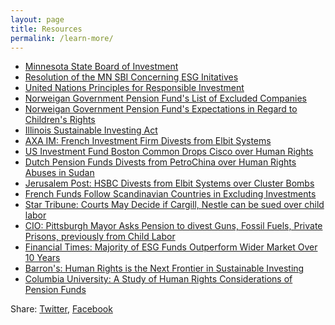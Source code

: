 ```yaml
---
layout: page
title: Resources
permalink: /learn-more/
---
```

- [Minnesota State Board of Investment](https://mn.gov/sbi/ "MN SBI Website")
- [Resolution of the MN SBI Concerning ESG Initatives](https://mn.gov/sbi/documents/MSBI%20Resolution%20on%20ESG%20-%20February%2026%202020.pdf "Resolution of the Minnesota State Board of Investment Concerning Environmental, Social, and Governance Initiatives")
- [United Nations Principles for Responsible Investment](https://www.unpri.org/pri/about-the-pri "UN Principles for Responsible Investment")
- [Norweigan Government Pension Fund's List of Excluded Companies](https://www.nbim.no/en/the-fund/responsible-investment/exclusion-of-companies/ "Norweigan Government Pension Fund's List of Excluded Companies")
- [Norweigan Government Pension Fund's Expectations in Regard to Children's Rights](https://www.nbim.no/en/the-fund/responsible-investment/principles/expectations-to-companies/childrens-rights/ "Norweigan Government Pension Fund's Expectations to Companies in Regard to Children's Rights")
- [Illinois Sustainable Investing Act](https://illinoistreasurer.gov/Local_Governments/Sustainable_Investing_Act "Illinois Local Government Sustainable Investing Act")
- [AXA IM: French Investment Firm Divests from Elbit Systems](https://www.business-humanrights.org/en/latest-news/french-investment-firm-axa-partially-divests-from-israeli-arms-manufacturer-elbit-systems/ "AXA IM Divests from Elbit")
- [US Investment Fund Boston Common Drops Cisco over Human Rights](https://www.triplepundit.com/story/2011/investor-drops-cisco-over-human-rights/103961 "Boston Common Drops Cisco")
- [Dutch Pension Funds Divests from PetroChina over Human Rights Abuses in Sudan](https://www.triplepundit.com/story/2008/pggm-will-divest-petrochina/98001 "Dutch Pension Fund Divests over Human Rights Abuses")
- [Jerusalem Post: HSBC Divests from Elbit Systems over Cluster Bombs](https://www.jpost.com/bds-threat/hsbc-tells-post-we-divested-from-elbit-over-clusters-bombs-not-bds-576175 "HSBC Divests from Elbit")
- [French Funds Follow Scandinavian Countries in Excluding Investments](https://www.triplepundit.com/story/2012/french-funds-follow-lead-exclusion/105651 "French funds follow suit")
- [Star Tribune: Courts May Decide if Cargill, Nestle can be sued over child labor](https://www.startribune.com/looking-at-child-slaves-on-cocoa-farms-supreme-court-may-extend-legal-ground-for-globalized-u-s-fir/573430191/?refresh=true "Courts may decide if Cargill, Nestle can be sued over child labor")
- [CIO: Pittsburgh Mayor Asks Pension to divest Guns, Fossil Fuels, Private Prisons, previously from Child Labor](https://www.ai-cio.com/news/pittsburgh-mayor-asks-pension-divest-guns-fossil-fuels-private-prisons/ "Pittsburgh Mayor Asks Pension to Divest From Unethical Investments")
- [Financial Times: Majority of ESG Funds Outperform Wider Market Over 10 Years](https://www.ft.com/content/733ee6ff-446e-4f8b-86b2-19ef42da3824 "Majority of ESG funds outperform wider market over 10 years")
- [Barron's: Human Rights is the Next Frontier in Sustainable Investing](https://www.barrons.com/articles/human-rights-is-the-next-frontier-of-sustainable-investing-51603393387 "Human Rights is the Next Frontier of Sustainable Investing")
- [Columbia University: A Study of Human Rights Considerations of Pension Funds](https://www.humanrightscolumbia.org/sites/default/files/bhr_pension_funds_2018.pdf "Columbia University: A Study of Human Rights Considerations of Pension Funds")

<div>
    <p><span class="share-box">Share:</span> <a href="http://twitter.com/share?text={{ page.title }}&url={{site.url}}{{page.url}}" target="_blank">Twitter</a>, <a href="https://www.facebook.com/sharer.php?u={{site.url}}{{page.url}}" target="_blank">Facebook</a></p>
  </div>
